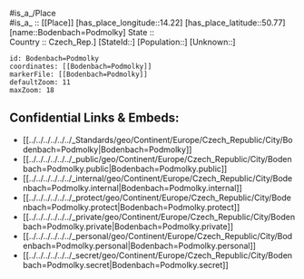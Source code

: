﻿---
location: [50.77,14.22] 
mapzoom: [7,12] 
mapmarker: city 
type: City
tags:
- geo/City


SpocWebEntityId: 29247
isDeleted: false
confidential: public

---
#is_a_/Place  
#is_a_ :: [[Place]] 
[has_place_longitude::14.22] 
[has_place_latitude::50.77] 
[name::Bodenbach=Podmolky] 
State ::  
Country :: Czech_Rep.] 
[StateId::] 
[Population::] 
[Unknown::] 


```leaflet
id: Bodenbach=Podmolky
coordinates: [[Bodenbach=Podmolky]] 
markerFile: [[Bodenbach=Podmolky]] 
defaultZoom: 11 
maxZoom: 18
```


## Confidential Links & Embeds: 
- [[../../../../../../_Standards/geo/Continent/Europe/Czech_Republic/City/Bodenbach=Podmolky|Bodenbach=Podmolky]] 
- [[../../../../../../_public/geo/Continent/Europe/Czech_Republic/City/Bodenbach=Podmolky.public|Bodenbach=Podmolky.public]] 
- [[../../../../../../_internal/geo/Continent/Europe/Czech_Republic/City/Bodenbach=Podmolky.internal|Bodenbach=Podmolky.internal]] 
- [[../../../../../../_protect/geo/Continent/Europe/Czech_Republic/City/Bodenbach=Podmolky.protect|Bodenbach=Podmolky.protect]] 
- [[../../../../../../_private/geo/Continent/Europe/Czech_Republic/City/Bodenbach=Podmolky.private|Bodenbach=Podmolky.private]] 
- [[../../../../../../_personal/geo/Continent/Europe/Czech_Republic/City/Bodenbach=Podmolky.personal|Bodenbach=Podmolky.personal]] 
- [[../../../../../../_secret/geo/Continent/Europe/Czech_Republic/City/Bodenbach=Podmolky.secret|Bodenbach=Podmolky.secret]] 
